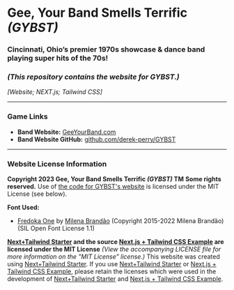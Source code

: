 # Gee, Your Band Smells Terrific _(GYBST)_
### Cincinnati, Ohio’s premier 1970s showcase & dance band playing super hits of the 70s!
### _(This repository contains the website for GYBST.)_
_[Website; NEXT.js; Tailwind CSS]_

---

### Game Links
- **Band Website:** [GeeYourBand.com](https://GeeYourBand.com "Visit the band website for Gee, Your Band Smells Terrific (GYBST) at GeeYourBand.com")
- **Band Website GitHub:** [github.com/derek-perry/GYBST](https://github.com/derek-perry/GYBST "Visit the GitHub for GeeYourBand.com at github.com/derek-perry/GYBST")

---

### Website License Information
**Copyright 2023 Gee, Your Band Smells Terrific _(GYBST)_ TM**
**Some rights reserved.**
Use of [the code for GYBST's website](https://github.com/derek-perry/GYBST "Visit the GitHub for GeeYourBand.com at github.com/derek-perry/GYBST") is licensed under the MIT License (see below).

**Font Used:**
- [Fredoka One](https://github.com/hafontia-zz/Fredoka-One "View the Fredoka One font on GitHub") by [Milena Brandão](https://www.milenabdesign.com/portfolio/fredoka-fonts) (Copyright 2015-2022 Milena Brandão) (SIL Open Font License 1.1)

**[Next+Tailwind Starter](https://github.com/derek-perry/next-tailwind-starter "Visit the GitHub repository for this Next+Tailwind Starter at github.com/derek-perry/next-tailwind-starter") and the source [Next.js + Tailwind CSS Example](https://github.com/vercel/next.js/tree/deprecated-main/examples/with-tailwindcss "Visit the Official Next.js + Tailwind CSS Example that this Starter was Based On at github.com/vercel/next.js/tree/deprecated-main/examples/with-tailwindcss") are licensed under the MIT License**
_(View the accompanying LICENSE file for more information on the "MIT License" license.)_
This website was created using [Next+Tailwind Starter](https://github.com/derek-perry/next-tailwind-starter "Visit the GitHub repository for this Next+Tailwind Starter at github.com/derek-perry/next-tailwind-starter"). If you use [Next+Tailwind Starter](https://github.com/derek-perry/next-tailwind-starter "Visit the GitHub repository for this Next+Tailwind Starter at github.com/derek-perry/next-tailwind-starter") or [Next.js + Tailwind CSS Example](https://github.com/vercel/next.js/tree/deprecated-main/examples/with-tailwindcss "Visit the Official Next.js + Tailwind CSS Example that this Starter was Based On at github.com/vercel/next.js/tree/deprecated-main/examples/with-tailwindcss"), please retain the licenses which were used in the development of [Next+Tailwind Starter](https://github.com/derek-perry/next-tailwind-starter "Visit the GitHub repository for this Next+Tailwind Starter at github.com/derek-perry/next-tailwind-starter") and [Next.js + Tailwind CSS Example](https://github.com/vercel/next.js/tree/deprecated-main/examples/with-tailwindcss "Visit the Official Next.js + Tailwind CSS Example that this Starter was Based On at github.com/vercel/next.js/tree/deprecated-main/examples/with-tailwindcss").